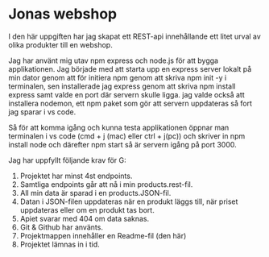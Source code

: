 # Jonas webshop 


I den här uppgiften har jag skapat ett REST-api innehållande ett litet urval av olika produkter till en webshop.

Jag har använt mig utav npm express och node.js för att bygga applikationen.
Jag började med att starta upp en express server lokalt på min dator genom att för initiera npm genom att skriva npm init -y i terminalen, sen installerade jag express genom att skriva npm install express samt valde en port där servern skulle ligga.
jag valde också att installera nodemon, ett npm paket som gör att servern uppdateras så fort jag sparar i vs code.

Så för att komma igång och kunna testa applikationen öppnar man terminalen i vs code (cmd + j (mac) eller ctrl + j(pc)) och skriver in npm install node och därefter npm start så är servern igång på port 3000.

Jag har uppfyllt följande krav för G:

1. Projektet har minst 4st endpoints.
2. Samtliga endpoints går att nå i min products.rest-fil.
3. All min data är sparad i en products.JSON-fil.
4. Datan i JSON-filen uppdateras när en produkt läggs till, när priset uppdateras eller om en produkt tas bort. 
5. Apiet svarar med 404 om data saknas.
6. Git & Github har använts.
7. Projektmappen innehåller en Readme-fil (den här)
8. Projektet lämnas in i tid.
